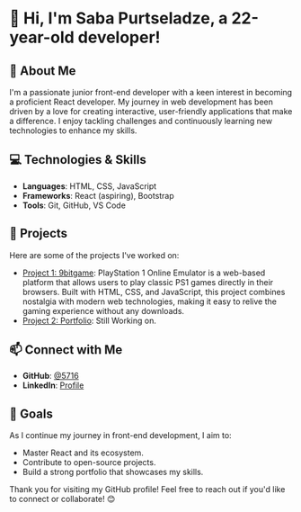 # 👋 Hi, I'm Saba Purtseladze, a 22-year-old developer!

## 🌟 About Me

I'm a passionate junior front-end developer with a keen interest in becoming a proficient React developer. My journey in web development has been driven by a love for creating interactive, user-friendly applications that make a difference. I enjoy tackling challenges and continuously learning new technologies to enhance my skills.

## 💻 Technologies & Skills

- **Languages**: HTML, CSS, JavaScript
- **Frameworks**: React (aspiring), Bootstrap
- **Tools**: Git, GitHub, VS Code

## 🚀 Projects

Here are some of the projects I've worked on:

- [Project 1: 9bitgame](9bitgame.com): PlayStation 1 Online Emulator is a web-based platform that allows users to play classic PS1 games directly in their browsers. Built with HTML, CSS, and JavaScript, this project combines nostalgia with modern web technologies, making it easy to relive the gaming experience without any downloads.
- [Project 2: Portfolio](#): Still Working on.

## 📫 Connect with Me

- **GitHub**: [@5716](https://github.com/5716)
- **LinkedIn**: [Profile](https://www.linkedin.com/in/saba-purtseladze-2b9562263/)

## 🎯 Goals

As I continue my journey in front-end development, I aim to:

- Master React and its ecosystem.
- Contribute to open-source projects.
- Build a strong portfolio that showcases my skills.

Thank you for visiting my GitHub profile! Feel free to reach out if you'd like to connect or collaborate! 😊
